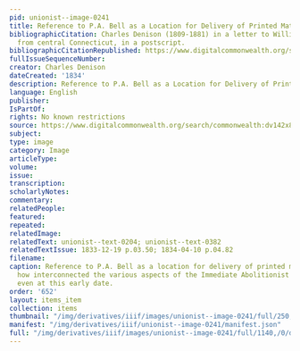 ```yaml
---
pid: unionist--image-0241
title: Reference to P.A. Bell as a Location for Delivery of Printed Material
bibliographicCitation: Charles Denison (1809-1881) in a letter to William Lloyd Garrison,1834-03-07
  from central Connecticut, in a postscript.
bibliographicCitationRepublished: https://www.digitalcommonwealth.org/search/commonwealth:dv142x87k
fullIssueSequenceNumber: 
creator: Charles Denison
dateCreated: '1834'
description: Reference to P.A. Bell as a Location for Delivery of Printed Material
language: English
publisher: 
IsPartOf: 
rights: No known restrictions
source: https://www.digitalcommonwealth.org/search/commonwealth:dv142x87k
subject: 
type: image
category: Image
articleType: 
volume: 
issue: 
transcription: 
scholarlyNotes: 
commentary: 
relatedPeople: 
featured: 
repeated: 
relatedImage: 
relatedText: unionist--text-0204; unionist--text-0382
relatedTextIssue: 1833-12-19 p.03.50; 1834-04-10 p.04.82
filename: 
caption: Reference to P.A. Bell as a location for delivery of printed material, demonstrating
  how interconnected the various aspects of the Immediate Abolitionist movement was,
  even at this early date.
order: '652'
layout: items_item
collection: items
thumbnail: "/img/derivatives/iiif/images/unionist--image-0241/full/250,/0/default.jpg"
manifest: "/img/derivatives/iiif/unionist--image-0241/manifest.json"
full: "/img/derivatives/iiif/images/unionist--image-0241/full/1140,/0/default.jpg"
---
```

